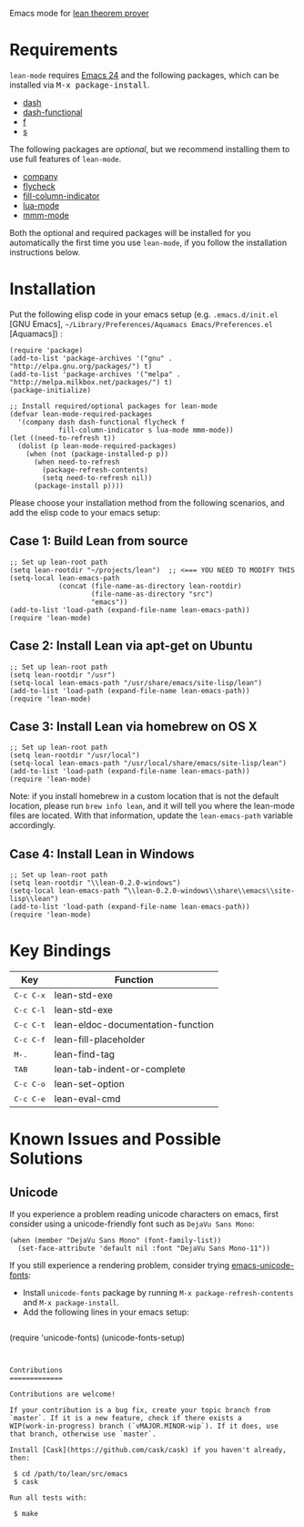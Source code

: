 Emacs mode for [lean theorem prover][Lean]

[lean]: https://github.com/leanprover/lean


Requirements
============

``lean-mode`` requires [Emacs 24][emacs24] and the following
packages, which can be installed via <kbd>M-x package-install</kbd>.

 - [dash][dash]
 - [dash-functional][dash]
 - [f][f]
 - [s][s]

[emacs24]: http://www.gnu.org/software/emacs
[dash]: https://github.com/magnars/dash.el
[f]: https://github.com/rejeep/f.el
[s]: https://github.com/magnars/s.el

The following packages are *optional*, but we recommend installing them
to use full features of ``lean-mode``.

 - [company][company]
 - [flycheck][flycheck]
 - [fill-column-indicator][fci]
 - [lua-mode][lua-mode]
 - [mmm-mode][mmm-mode]

Both the optional and required packages will be installed for you
automatically the first time you use ``lean-mode``, if you follow the
installation instructions below.

[company]: http://company-mode.github.io/
[flycheck]: http://flycheck.readthedocs.org/en/latest
[fci]: https://github.com/alpaker/Fill-Column-Indicator
[lua-mode]: http://immerrr.github.io/lua-mode/
[mmm-mode]: https://github.com/purcell/mmm-mode


Installation
============

Put the following elisp code in your emacs setup
(e.g. ``.emacs.d/init.el`` [GNU Emacs], ``~/Library/Preferences/Aquamacs Emacs/Preferences.el`` [Aquamacs]) :

```elisp
(require 'package)
(add-to-list 'package-archives '("gnu" . "http://elpa.gnu.org/packages/") t)
(add-to-list 'package-archives '("melpa" . "http://melpa.milkbox.net/packages/") t)
(package-initialize)

;; Install required/optional packages for lean-mode
(defvar lean-mode-required-packages
  '(company dash dash-functional flycheck f
            fill-column-indicator s lua-mode mmm-mode))
(let ((need-to-refresh t))
  (dolist (p lean-mode-required-packages)
    (when (not (package-installed-p p))
      (when need-to-refresh
        (package-refresh-contents)
        (setq need-to-refresh nil))
      (package-install p))))
```

Please choose your installation method from the following scenarios, and add the elisp code to your emacs setup:

Case 1: Build Lean from source
-----------------------------

```elisp
;; Set up lean-root path
(setq lean-rootdir "~/projects/lean")  ;; <=== YOU NEED TO MODIFY THIS
(setq-local lean-emacs-path
            (concat (file-name-as-directory lean-rootdir)
                    (file-name-as-directory "src")
                    "emacs"))
(add-to-list 'load-path (expand-file-name lean-emacs-path))
(require 'lean-mode)
```

Case 2: Install Lean via apt-get on Ubuntu
-------------------------------------------

```elisp
;; Set up lean-root path
(setq lean-rootdir "/usr")
(setq-local lean-emacs-path "/usr/share/emacs/site-lisp/lean")
(add-to-list 'load-path (expand-file-name lean-emacs-path))
(require 'lean-mode)
```


Case 3: Install Lean via homebrew on OS X
-----------------------------------------

```elisp
;; Set up lean-root path
(setq lean-rootdir "/usr/local")
(setq-local lean-emacs-path "/usr/local/share/emacs/site-lisp/lean")
(add-to-list 'load-path (expand-file-name lean-emacs-path))
(require 'lean-mode)
```

Note: if you install homebrew in a custom location that is not the default
location, please run `brew info lean`, and it will tell you where the
lean-mode files are located. With that information, update the
`lean-emacs-path` variable accordingly.

Case 4: Install Lean in Windows
-------------------------------
```
;; Set up lean-root path
(setq lean-rootdir "\\lean-0.2.0-windows")
(setq-local lean-emacs-path “\\lean-0.2.0-windows\\share\\emacs\\site-lisp\\lean")
(add-to-list 'load-path (expand-file-name lean-emacs-path))
(require 'lean-mode)
```


Key Bindings
============

|Key                | Function                          |
|-------------------|-----------------------------------|
|<kbd>C-c C-x</kbd> | lean-std-exe                      |
|<kbd>C-c C-l</kbd> | lean-std-exe                      |
|<kbd>C-c C-t</kbd> | lean-eldoc-documentation-function |
|<kbd>C-c C-f</kbd> | lean-fill-placeholder             |
|<kbd>M-.</kbd>     | lean-find-tag                     |
|<kbd>TAB</kbd>     | lean-tab-indent-or-complete       |
|<kbd>C-c C-o</kbd> | lean-set-option                   |
|<kbd>C-c C-e</kbd> | lean-eval-cmd                     |


Known Issues and Possible Solutions
===================================

Unicode
-------

If you experience a problem reading unicode characters on emacs,
first consider using a unicode-friendly font such as `DejaVu Sans Mono`:

```elisp
(when (member "DejaVu Sans Mono" (font-family-list))
  (set-face-attribute 'default nil :font "DejaVu Sans Mono-11"))
```

If you still experience a rendering problem, consider trying
[emacs-unicode-fonts](https://github.com/rolandwalker/unicode-fonts):

 - Install `unicode-fonts` package by running `M-x package-refresh-contents` and `M-x package-install`.
 - Add the following lines in your emacs setup:
   ```lisp
(require 'unicode-fonts)
(unicode-fonts-setup)

   ```


Contributions
=============

Contributions are welcome!

If your contribution is a bug fix, create your topic branch from
`master`. If it is a new feature, check if there exists a
WIP(work-in-progress) branch (`vMAJOR.MINOR-wip`). If it does, use
that branch, otherwise use `master`.

Install [Cask](https://github.com/cask/cask) if you haven't already,
then:

    $ cd /path/to/lean/src/emacs
    $ cask

Run all tests with:

    $ make
